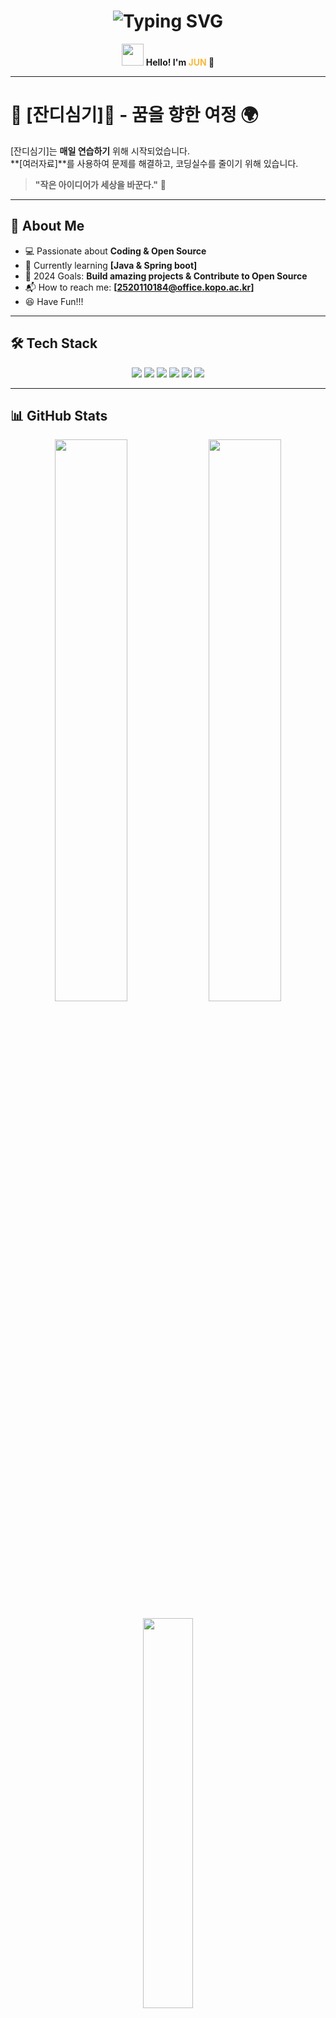 <!-- 헤더 -->
<h1 align="center">  
  <img src="https://readme-typing-svg.herokuapp.com?font=Fira+Code&weight=600&size=30&pause=1000&color=F7B93E&width=435&lines=Welcome+to+my+GitHub!;I+love+Coding+%26+Open+Source!;Let's+collaborate!+🚀" alt="Typing SVG" />
</h1>  

<p align="center">
  <img src="https://media.giphy.com/media/hvRJCLFzcasrR4ia7z/giphy.gif" width="35px">  
  <b>Hello! I'm <span style="color:#F7B93E">JUN</span> 👋</b>  
</p>  

---
# 🌿 **[잔디심기]**🌿 - 꿈을 향한 여정 🌍

[잔디심기]는 **매일 연습하기** 위해 시작되었습니다.  
**[여러자료]**를 사용하여 문제를 해결하고, 코딩실수를 줄이기 위해 있습니다.  

> **"작은 아이디어가 세상을 바꾼다."** 🌱
---
## 🚀 About Me  

- 💻 Passionate about **Coding & Open Source**  
- 🌱 Currently learning **[Java & Spring boot]**  
- 🎯 2024 Goals: **Build amazing projects & Contribute to Open Source**  
- 📬 How to reach me: **[2520110184@office.kopo.ac.kr]**  
- 😆 Have Fun!!!

---

## 🛠️ Tech Stack  

<p align="center">  
  <img src="https://img.shields.io/badge/-Python-3776AB?style=for-the-badge&logo=python&logoColor=white" />  
  <img src="https://img.shields.io/badge/-JavaScript-F7DF1E?style=for-the-badge&logo=javascript&logoColor=black" />  
  <img src="https://img.shields.io/badge/-React-61DAFB?style=for-the-badge&logo=react&logoColor=white" />  
  <img src="https://img.shields.io/badge/-Node.js-339933?style=for-the-badge&logo=node.js&logoColor=white" />  
  <img src="https://img.shields.io/badge/-Git-F05032?style=for-the-badge&logo=git&logoColor=white" />  
  <img src="https://img.shields.io/badge/-Docker-2496ED?style=for-the-badge&logo=docker&logoColor=white" />  
</p>  

---

## 📊 GitHub Stats  

<p align="center">  
  <img src="https://github-readme-stats.vercel.app/api?username=your-github-username&show_icons=true&theme=tokyonight" width="48%" />  
  <img src="https://github-readme-streak-stats.herokuapp.com/?user=your-github-username&theme=tokyonight" width="48%" />  
</p>  

<p align="center">  
  <img src="https://github-readme-stats.vercel.app/api/top-langs/?username=your-github-username&layout=compact&theme=tokyonight" width="40%" />  
</p>  

---

## 🎵 Now Playing  
<p align="center">  
  <img src="https://spotify-github-profile.vercel.app/api/view?uid=your-spotify-id&cover_image=true&theme=novatorem" width="40%" />  
</p>  

---

## 🌎 Let's Connect!  
<p align="center">  
  <a href="https://linkedin.com/in/yourprofile"><img src="https://img.shields.io/badge/-LinkedIn-0077B5?style=for-the-badge&logo=Linkedin&logoColor=white"></a>  
  <a href="https://twitter.com/yourhandle"><img src="https://img.shields.io/badge/-Twitter-1DA1F2?style=for-the-badge&logo=twitter&logoColor=white"></a>  
  <a href="https://your-portfolio.com"><img src="https://img.shields.io/badge/-Portfolio-FF5722?style=for-the-badge&logo=firefox&logoColor=white"></a>  
  <a href="mailto:your.email@example.com"><img src="https://img.shields.io/badge/-Email-D14836?style=for-the-badge&logo=gmail&logoColor=white"></a>  
</p>  

---

⭐️ **Thanks for visiting!** **Feel free to check out my repositories and drop a star!** 🌟  
